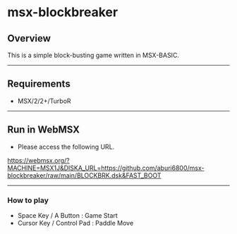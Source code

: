 # msx-blockbreaker


## Overview

This is a simple block-busting game written in MSX-BASIC.

---
## Requirements

- MSX/2/2+/TurboR

---
## Run in WebMSX

- Please access the following URL.

https://webmsx.org/?MACHINE=MSX1J&DISKA_URL=https://github.com/aburi6800/msx-blockbreaker/raw/main/BLOCKBRK.dsk&FAST_BOOT

---

### How to play

- Space Key / A Button : Game Start
- Cursor Key / Control Pad : Paddle Move
